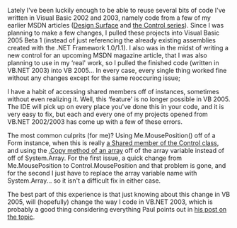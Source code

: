 Lately I've been luckily enough to be able to reuse several bits of code I've written in Visual Basic 2002 and 2003, namely code from a few of my earlier MSDN articles ([Design Surface](http://www.duncanmackenzie.net/pull.aspx?pageToPull=http://msdn.microsoft.com/library/?url=/library/en-us/dndotnet/html/designsurface.asp) and [the Control series](http://www.duncanmackenzie.net/pull.aspx?pageToPull=http://msdn.microsoft.com/library/default.asp?url=/library/en-us/dnwinforms/html/custcntrlsampover.asp)). Since I was planning to make a few changes, I pulled these projects into Visual Basic 2005 Beta 1 (instead of just referencing the already existing assemblies created with the .NET Framework 1.0/1.1). I also was in the midst of writing a new control for an upcoming MSDN magazine article, that I was also planning to use in my &#8216;real' work, so I pulled the finished code (written in VB.NET 2003) into VB 2005... In every case, every single thing worked fine without any changes except for the same reoccuring issue;

I have a habit of accessing shared members off of instances, sometimes without even realizing it. Well, this &#8216;feature' is no longer possible in VB 2005. The IDE will pick up on every place you've done this in your code, and it is very easy to fix, but each and every one of my projects opened from VB.NET 2002/2003 has come up with a few of these errors.

The most common culprits (for me)? Using Me.MousePosition() off of a Form instance, when this is really [a Shared member of the Control class](http://msdn.microsoft.com/library/default.asp?url=/library/en-us/cpref/html/frlrfsystemwindowsformscontrolclassmousepositiontopic.asp), and using the [.Copy method of an array](http://msdn.microsoft.com/library/default.asp?url=/library/en-us/cpref/html/frlrfsystemarrayclasscopytopic.asp) off of the array variable instead of off of System.Array. For the first issue, a quick change from Me.MousePosition to Control.MousePosition and that problem is gone, and for the second I just have to replace the array variable name with System.Array... so it isn't a difficult fix in either case.

The best part of this experience is that just knowing about this change in VB 2005, will (hopefully) change the way I code in VB.NET 2003, which is probably a good thing considering everything Paul points out in [his post on the topic](http://panopticoncentral.net/archive/2003/08/07/172.aspx).